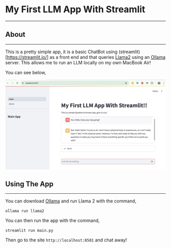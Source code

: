 # My First LLM App With Streamlit
----------------------------------

## About
---------
This is a pretty simple app, it is a basic ChatBot using (streamlit)[https://streamlit.io/] as a front end and that queries [Llama2](https://www.llama.com/llama2/) using an [Ollama](https://ollama.com/) server. This allows me to run an LLM locally on my own MacBook Air!

You can see below,

![images/chat.jpg](images/chat.jpg)

## Using The App
----------------
You can download [Ollama](https://ollama.com/) and run Llama 2 with the command,

    ollama run llama2

You can then run the app with the command,

    streamlit run main.py

Then go to the site `http://localhost:8501` and chat away!
